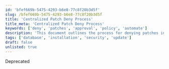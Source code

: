 ```yaml
---
id: 'bfef669b-5475-4293-b6e8-77c8f20b3d5f'
slug: /bfef669b-5475-4293-b6e8-77c8f20b3d5f
title: 'Centralized Patch Deny Process'
title_meta: 'Centralized Patch Deny Process'
keywords: ['deny', 'patches', 'approval', 'policy', 'automate']
description: 'This document outlines the process for denying patches in the default approval policy using scripts and dataviews from ProVal. It includes associated content, implementation steps, and FAQs to assist users in managing denied patches effectively.'
tags: ['database', 'installation', 'security', 'update']
draft: false
unlisted: true
---
```


Deprecated